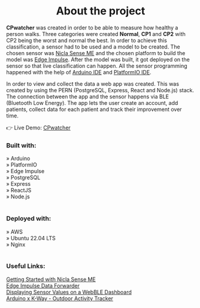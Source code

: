 <div align='center'><h1>About the project</h1></div>

<p><b>CPwatcher</b> was created in order to be able to measure how healthy a person walks. Three categories were created <b>Normal</b>, <b>CP1</b> and <b>CP2</b> with CP2 being the worst and normal the best. In order to achieve this classification, a sensor had to be used and a model to be created. The chosen sensor was <a href='https://docs.arduino.cc/hardware/nicla-sense-me'>Nicla Sense ME</a> and the chosen platform to build the model was <a href='https://edgeimpulse.com/'>Edge Impulse</a>. After the model was built, it got deployed on the sensor so that live classification can happen. All the sensor programming happened with the help of <a href=''>Arduino IDE</a> and <a href='https://platformio.org/'>PlatformIO IDE</a>.</p>

<p>In order to view and collect the data a web app was created. This was created by using the PERN (PostgreSQL, Express, React and Node.js) stack. The connection between the app and the sensor happens via BLE (Bluetooth Low Energy). The app lets the user create an account, add patients, collect data for each patient and track their improvement over time.</p>

👉 Live Demo: <a href='http://3.76.38.238/'>CPwatcher</a>

<h3>Built with:</h3>
» Arduino <br>
» PlatformIO <br>
» Edge Impulse <br>
» PostgreSQL <br>
» Express <br>
» ReactJS <br>
» Node.js <br> <br>

<h3>Deployed with:</h3>
» AWS <br>
» Ubuntu 22.04 LTS <br>
» Nginx <br> <br>

<h3>Useful Links:</h3>

<a href='https://docs.arduino.cc/tutorials/nicla-sense-me/getting-started'>Getting Started with Nicla Sense ME</a> <br>
<a href='https://docs.edgeimpulse.com/docs/edge-impulse-cli/cli-data-forwarder'>Edge Impulse Data Forwarder</a> <br>
<a href='https://docs.arduino.cc/tutorials/nicla-sense-me/web-ble-dashboard'>Displaying Sensor Values on a WebBLE Dashboard</a> <br>
<a href='https://docs.edgeimpulse.com/experts/featured-machine-learning-projects/arduino-kway-outdoor-activity-tracker'>Arduino x K-Way - Outdoor Activity Tracker</a>
